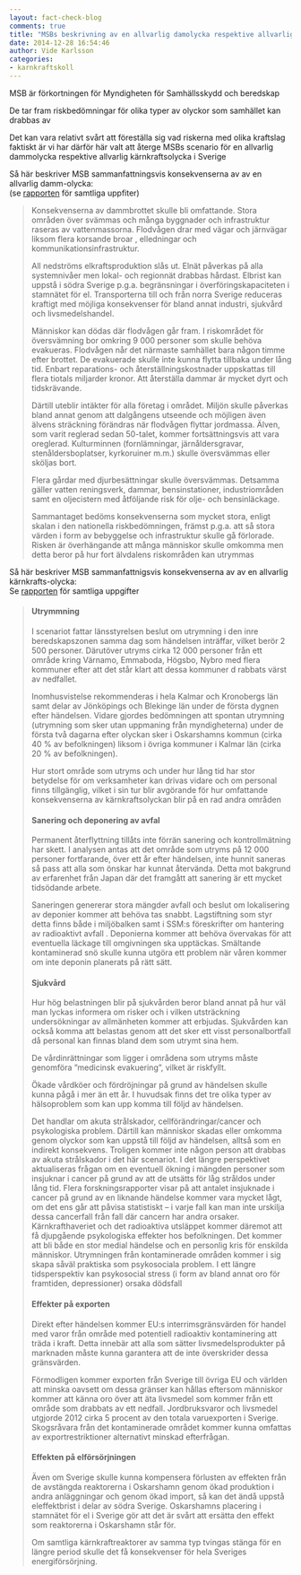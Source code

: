 ```yaml
---
layout: fact-check-blog
comments: true
title: "MSBs beskrivning av en allvarlig damolycka respektive allvarlig kärnkraftsolycka i Sverige"
date: 2014-12-28 16:54:46
author: Vide Karlsson
categories:
- karnkraftskoll
---
```

<p>MSB är förkortningen för Myndigheten för Samhällsskydd och beredskap</p>
<p>De tar fram riskbedömningar för olika typer av olyckor som samhället kan drabbas av</p>
<p>Det kan vara relativt svårt att föreställa sig vad riskerna med olika kraftslag faktiskt är vi har därför här valt att återge MSBs scenario för en allvarlig dammolycka respektive allvarlig kärnkraftsolycka i Sverige</p>
<p>Så här beskriver MSB sammanfattningsvis konsekvenserna av av en allvarlig damm-olycka:<br>
	(se <a href="https://www.msb.se/RibData/Filer/pdf/26561.pdf">rapporten</a> för samtliga uppfiter)</p>
<blockquote>
<p>Konsekvenserna av dammbrottet skulle bli omfattande. Stora områden över
svämmas och många byggnader och infrastruktur raseras av vattenmassorna. 
Flodvågen drar med vägar och järnvägar liksom flera korsande broar
, elledningar och kommunikationsinfrastruktur.</p>
<p>All nedströms elkraftsproduktion slås ut. Elnät påverkas på alla systemnivåer men lokal- och regionnät drabbas hårdast. 
Elbrist kan uppstå i södra Sverige p.g.a. begränsningar i överföringskapaciteten i stamnätet för el. Transporterna till och från norra Sverige reduceras kraftigt med möjliga konsekvenser för bland annat industri, sjukvård och livsmedelshandel.</p>
<p> 
Människor kan dödas där flodvågen går fram. I riskområdet för översvämning bor omkring 9 000 personer som skulle behöva evakueras. Flodvågen når det närmaste samhället bara någon timme efter brottet. De evakuerade skulle inte kunna flytta tillbaka under lång tid. Enbart reparations- och återställningskostnader uppskattas till flera tiotals miljarder kronor. Att återställa dammar är mycket 
dyrt och tidskrävande. </p>
<p>Därtill uteblir intäkter för alla företag i området. Miljön skulle påverkas bland annat genom att dalgångens utseende och möjligen 
även älvens sträckning förändras när flodvågen flyttar jordmassa. Älven, som 
varit reglerad sedan 50-talet, kommer fortsättningsvis att vara oreglerad. Kulturminnen (fornlämningar, järnåldersgravar, stenåldersboplatser, kyrkoruiner m.m.) skulle översvämmas eller sköljas bort.</p>
<p>Flera gårdar med djurbesättningar skulle översvämmas. Detsamma gäller vatten reningsverk, dammar, bensinstationer, industriområden samt en oljecistern med åtföljande risk för olje- och bensinläckage. </p> <p>
Sammantaget bedöms konsekvenserna som mycket stora, enligt skalan i den 
nationella riskbedömningen, främst p.g.a. att så stora värden i form av bebyggelse och infrastruktur skulle gå förlorade. Risken är överhängande att många människor skulle omkomma men detta beror på hur fort älvdalens riskområden 
kan utrymmas</p></blockquote>
<p>Så här beskriver MSB sammanfattnigsvis konsekvenserna av av en allvarlig kärnkrafts-olycka:<br>Se <a href="https://www.msb.se/RibData/Filer/pdf/27331.pdf">rapporten</a> för samtliga uppgifter</p>
<blockquote><h4>Utrymmning</h4><p>I scenariot fattar länsstyrelsen beslut om utrymning i den inre beredskapszonen 
samma dag som händelsen inträffar, vilket berör 2 500 personer. Därutöver utryms 
cirka 12 000 personer från ett område kring Värnamo, Emmaboda, Högsbo, Nybro 
med flera kommuner efter att det står klart att dessa kommuner d
rabbats värst av nedfallet. </p>
<p>Inomhusvistelse rekommenderas i hela Kalmar och Kronobergs län samt 
delar av Jönköpings och Blekinge län under de första dygnen efter händelsen.
Vidare gjordes bedömningen att spontan utrymning (utrymning som sker utan 
uppmaning från myndigheterna) under de första två dagarna efter olyckan sker i 
Oskarshamns kommun (cirka 40 % av befolkningen) liksom i övriga kommuner i 
Kalmar län (cirka 20 % av befolkningen).</p>
<p>Hur stort område som utryms och under hur lång tid har stor betydelse för om 
verksamheter kan drivas vidare och om personal finns tillgänglig, vilket i sin tur 
blir avgörande för hur omfattande konsekvenserna av kärnkraftsolyckan blir på 
en rad andra områden<p>
<h4>Sanering och deponering av avfal</h4>
<p>Permanent återflyttning tillåts inte förrän sanering och kontrollmätning har skett. 
I analysen antas att det område som utryms på 12 000 personer fortfarande, över 
ett år efter händelsen, inte hunnit saneras så pass att alla som önskar har kunnat 
återvända. Detta mot bakgrund av erfarenhet från Japan där det framgått att sanering är ett mycket tidsödande arbete.
</p>
<p>
Saneringen genererar stora mängder avfall och beslut om lokalisering av deponier 
kommer att behöva tas snabbt. Lagstiftning som styr detta finns både i miljöbalken
samt i SSM:s föreskrifter om hantering av radioaktivt avfall
. Deponierna kommer att behöva övervakas för att eventuella läckage till omgivningen ska upptäckas. 
Smältande kontaminerad snö skulle kunna utgöra ett problem när våren kommer 
om inte deponin planerats på rätt sätt.</p>
<h4>Sjukvård</h4>
<p>Hur hög belastningen blir på sjukvården beror bland annat på hur väl man lyckas 
informera om risker och i vilken utsträckning undersökningar av allmänheten 
kommer att erbjudas. Sjukvården kan också komma att belastas genom att det 
sker ett visst personalbortfall då personal kan finnas bland dem som utrymt sina 
hem.</p>
<p>
De vårdinrättningar som ligger i områdena som utryms måste genomföra 
”medicinsk evakuering”, vilket är riskfyllt.</p>
<p>Ökade vårdköer och fördröjningar 
på grund av händelsen skulle kunna pågå i mer än ett år.
I huvudsak finns det tre olika typer av hälsoproblem som kan upp
komma till följd av händelsen. </p>
<p>Det handlar om akuta strålskador, cellförändringar/cancer och psykologiska problem. Därtill kan människor skadas eller omkomma genom 
olyckor som kan uppstå till följd av händelsen, alltså som en indirekt konsekvens. Troligen kommer inte någon person att drabbas av akuta strålskador i det här scenariot. I det längre perspektivet aktualiseras frågan om en eventuell ökning 
i mängden personer som insjuknar i cancer på grund av att de utsätts för låg stråldos under lång tid. Flera forskningsrapporter visar på att antalet insjuknade i cancer på grund av en liknande händelse kommer vara mycket lågt,
om det ens går att påvisa statistiskt – i varje fall kan man inte urskilja dessa cancerfall 
från fall där cancern har andra orsaker. Kärnkrafthaveriet och det radioaktiva 
utsläppet kommer däremot att få djupgående psykologiska effekter hos befolkningen. Det kommer att bli både en stor medial händelse och en personlig kris 
för enskilda människor. Utrymningen från kontaminerade områden kommer i 
sig skapa såväl praktiska som psykosociala problem. I ett längre tidsperspektiv 
kan psykosocial stress (i form av bland annat oro för framtiden, depressioner) 
orsaka dödsfall</p>
<h4>Effekter på exporten</h4>
<p>Direkt efter händelsen kommer EU:s interrimsgränsvärden för handel med varor 
från område med potentiell radioaktiv kontaminering att träda i kraft. Detta 
innebär att alla som sätter livsmedelsprodukter på marknaden måste kunna 
garantera att de inte överskrider dessa gränsvärden.</p>
<p>
Förmodligen kommer exporten från Sverige till övriga EU och världen att minska 
oavsett om dessa gränser kan hållas eftersom människor kommer att känna oro 
över att äta livsmedel som kommer från ett område som drabbats av ett nedfall. 
Jordbruksvaror och livsmedel utgjorde 2012 cirka 5 procent av den totala varuexporten i Sverige.
Skogsråvara från det kontaminerade området kommer kunna omfattas av exportrestriktioner alternativt minskad efterfrågan.</p>
<h4>Effekten på elförsörjningen</h4>
<p>Även om Sverige skulle kunna kompensera förlusten av effekten från de avstängda reaktorerna i Oskarshamn genom ökad produktion i andra anläggningar och genom ökad import, så kan det ändå uppstå eleffektbrist i delar av södra Sverige. 
Oskarshamns placering i stamnätet för el i Sverige gör att det är svårt att ersätta 
den effekt som reaktorerna i Oskarshamn står för.</p>
<p>Om  samtliga kärnkraftreaktorer av samma typ tvingas stänga för en längre period 
skulle det få konsekvenser för hela Sveriges energiförsörjning.</p>
</blockquote>


